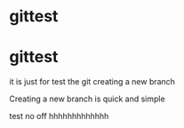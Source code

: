 # gittest
# gittest
it is just for test the git
creating a new branch

Creating a new branch is quick and simple

test no off
hhhhhhhhhhhhh